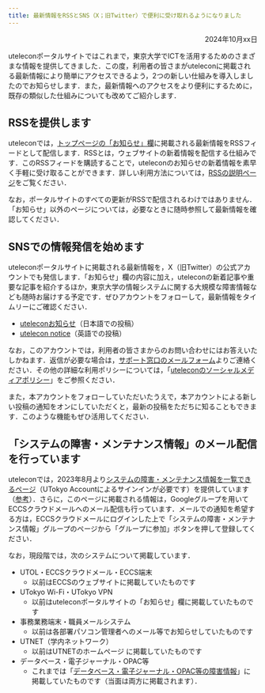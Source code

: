```yaml
---
title: 最新情報をRSSとSNS（X；旧Twitter）で便利に受け取れるようになりました
---
```


<div style="text-align: right;">2024年10月xx日</div>

uteleconポータルサイトではこれまで，東京大学でICTを活用するためのさまざまな情報を提供してきました．この度，利用者の皆さまがuteleconに掲載される最新情報により簡単にアクセスできるよう，2つの新しい仕組みを導入しましたのでお知らせします．また，最新情報へのアクセスをより便利にするために，既存の類似した仕組みについても改めてご紹介します．

## RSSを提供します

uteleconでは，[トップページの「お知らせ」欄](/#notice)に掲載される最新情報をRSSフィードとして配信します．RSSとは，ウェブサイトの新着情報を配信する仕組みです．このRSSフィードを購読することで，uteleconのお知らせの新着情報を素早く手軽に受け取ることができます．詳しい利用方法については，[RSSの説明ページ](/notice/rss)をご覧ください．

なお，ポータルサイトのすべての更新がRSSで配信されるわけではありません．「お知らせ」以外のページについては，必要なときに随時参照して最新情報を確認してください．

## SNSでの情報発信を始めます

uteleconポータルサイトに掲載される最新情報を，X（旧Twitter）の公式アカウントでも発信します．「お知らせ」欄の内容に加え，uteleconの新着記事や重要な記事を紹介するほか，東京大学の情報システムに関する大規模な障害情報なども随時お届けする予定です．ぜひアカウントをフォローして，最新情報をタイムリーにご確認ください．

- [uteleconお知らせ](https://x.com/utelecon_pr)（日本語での投稿）
- [utelecon notice](https://x.com/utelecon_pr_en)（英語での投稿）

なお，このアカウントでは，利用者の皆さまからのお問い合わせにはお答えいたしかねます．返信が必要な場合は，[サポート窓口のメールフォーム](/support/#email-form)よりご連絡ください．その他の詳細な利用ポリシーについては，「[uteleconのソーシャルメディアポリシー](/docs/sns-policy)」をご参照ください．

また，本アカウントをフォローしていただいたうえで，本アカウントによる新しい投稿の通知をオンにしていただくと，最新の投稿をただちに知ることもできます．このような機能もぜひ活用してください．

## 「システムの障害・メンテナンス情報」のメール配信を行っています

uteleconでは，2023年8月より[システムの障害・メンテナンス情報を一覧できるページ](https://univtokyo.sharepoint.com/sites/utokyoaccount/SitePages/service-status.aspx)（UTokyo Accountによるサインインが必要です）を提供しています（[参考](/notice/2023/08-service-status)）．さらに，このページに掲載される情報は，Googleグループを用いてECCSクラウドメールへのメール配信も行っています．メールでの通知を希望する方は，ECCSクラウドメールにログインした上で「システムの障害・メンテナンス情報」グループのページから「グループに参加」ボタンを押して登録してください．

なお，現段階では，次のシステムについて掲載しています．

- UTOL・ECCSクラウドメール・ECCS端末
  - 以前はECCSのウェブサイトに掲載していたものです
- UTokyo Wi-Fi・UTokyo VPN
  - 以前はuteleconポータルサイトの「お知らせ」欄に掲載していたものです
- 事務業務端末・職員メールシステム
  - 以前は各部署パソコン管理者へのメール等でお知らせしていたものです
- UTNET（学内ネットワーク）
  - 以前はUTNETのホームページ に掲載していたものです
- データベース・電子ジャーナル・OPAC等
  - これまでは「[データベース・電子ジャーナル・OPAC等の障害情報](https://www.lib.u-tokyo.ac.jp/ja/library/literacy/user-guide/servicestatus)」に掲載していたものです（当面は両方に掲載されます）．

